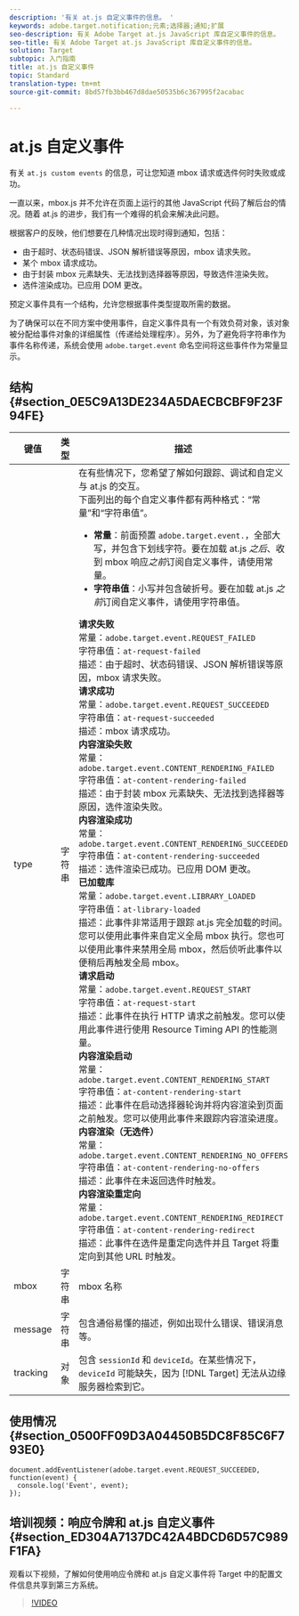```yaml
---
description: '有关 at.js 自定义事件的信息。 '
keywords: adobe.target.notification;元素;选择器;通知;扩展
seo-description: 有关 Adobe Target at.js JavaScript 库自定义事件的信息。
seo-title: 有关 Adobe Target at.js JavaScript 库自定义事件的信息。
solution: Target
subtopic: 入门指南
title: at.js 自定义事件
topic: Standard
translation-type: tm+mt
source-git-commit: 8bd57fb3bb467d8dae50535b6c367995f2acabac

---
```



# at.js 自定义事件

有关 `at.js custom events` 的信息，可让您知道 mbox 请求或选件何时失败或成功。

一直以来，mbox.js 并不允许在页面上运行的其他 JavaScript 代码了解后台的情况。随着 at.js 的进步，我们有一个难得的机会来解决此问题。

根据客户的反映，他们想要在几种情况出现时得到通知，包括：

* 由于超时、状态码错误、JSON 解析错误等原因，mbox 请求失败。
* 某个 mbox 请求成功。
* 由于封装 mbox 元素缺失、无法找到选择器等原因，导致选件渲染失败。
* 选件渲染成功。已应用 DOM 更改。

预定义事件具有一个结构，允许您根据事件类型提取所需的数据。

为了确保可以在不同方案中使用事件，自定义事件具有一个有效负荷对象，该对象被分配给事件对象的详细属性（传递给处理程序）。另外，为了避免将字符串作为事件名称传递，系统会使用 `adobe.target.event` 命名空间将这些事件作为常量显示。

## 结构 {#section_0E5C9A13DE234A5DAECBCBF9F23F94FE}

| 键值 | 类型 | 描述 |
|--- |--- |--- |
| type | 字符串 | 在有些情况下，您希望了解如何跟踪、调试和自定义与 at.js 的交互。<br>下面列出的每个自定义事件都有两种格式：“常量”和“字符串值”。<ul><li>**常量**：前面预置 `adobe.target.event.`，全部大写，并包含下划线字符。要在加载 at.js *之后*、收到 mbox 响应*之前*订阅自定义事件，请使用常量。</li><li>**字符串值**：小写并包含破折号。要在加载 at.js *之前*订阅自定义事件，请使用字符串值。</li></ul>**请求失败**<br>常量：`adobe.target.event.REQUEST_FAILED`<br>字符串值：`at-request-failed`<br>描述：由于超时、状态码错误、JSON 解析错误等原因，mbox 请求失败。<br>**请求成功**<br>常量：`adobe.target.event.REQUEST_SUCCEEDED`<br>字符串值：`at-request-succeeded`<br>描述：mbox 请求成功。<br>**内容渲染失败**<br>常量：`adobe.target.event.CONTENT_RENDERING_FAILED`<br>字符串值：`at-content-rendering-failed`<br>描述：由于封装 mbox 元素缺失、无法找到选择器等原因，选件渲染失败。<br>**内容渲染成功**<br>常量：`adobe.target.event.CONTENT_RENDERING_SUCCEEDED`<br>字符串值：`at-content-rendering-succeeded`<br>描述：选件渲染已成功。已应用 DOM 更改。<br>**已加载库**<br>常量：`adobe.target.event.LIBRARY_LOADED`<br>字符串值：`at-library-loaded`<br>描述：此事件非常适用于跟踪 at.js 完全加载的时间。您可以使用此事件来自定义全局 mbox 执行。您也可以使用此事件来禁用全局 mbox，然后侦听此事件以便稍后再触发全局 mbox。<br>**请求启动**<br>常量：`adobe.target.event.REQUEST_START`<br>字符串值：`at-request-start`<br>描述：此事件在执行 HTTP 请求之前触发。您可以使用此事件进行使用 Resource Timing API 的性能测量。<br>**内容渲染启动**<br>常量：`adobe.target.event.CONTENT_RENDERING_START`<br>字符串值：`at-content-rendering-start`<br>描述：此事件在启动选择器轮询并将内容渲染到页面之前触发。您可以使用此事件来跟踪内容渲染进度。<br>**内容渲染（无选件）**<br>常量：`adobe.target.event.CONTENT_RENDERING_NO_OFFERS`<br>字符串值：`at-content-rendering-no-offers`<br>描述：此事件在未返回选件时触发。<br>**内容渲染重定向**<br>常量：`adobe.target.event.CONTENT_RENDERING_REDIRECT`<br>字符串值：`at-content-rendering-redirect`<br>描述：此事件在选件是重定向选件并且 Target 将重定向到其他 URL 时触发。 |
| mbox | 字符串 | mbox 名称 |
| message | 字符串 | 包含通俗易懂的描述，例如出现什么错误、错误消息等。 |
| tracking | 对象 | 包含 `sessionId` 和 `deviceId`。在某些情况下，`deviceId` 可能缺失，因为 [!DNL Target] 无法从边缘服务器检索到它。 |

## 使用情况 {#section_0500FF09D3A04450B5DC8F85C6F793E0}

```
document.addEventListener(adobe.target.event.REQUEST_SUCCEEDED, function(event) { 
  console.log('Event', event); 
});
```

## 培训视频：响应令牌和 at.js 自定义事件{#section_ED304A7137DC42A4BDCD6D57C989F1FA}

观看以下视频，了解如何使用响应令牌和 at.js 自定义事件将 Target 中的配置文件信息共享到第三方系统。

>[!VIDEO](https://video.tv.adobe.com/v/23253/?captions=chi_hans)